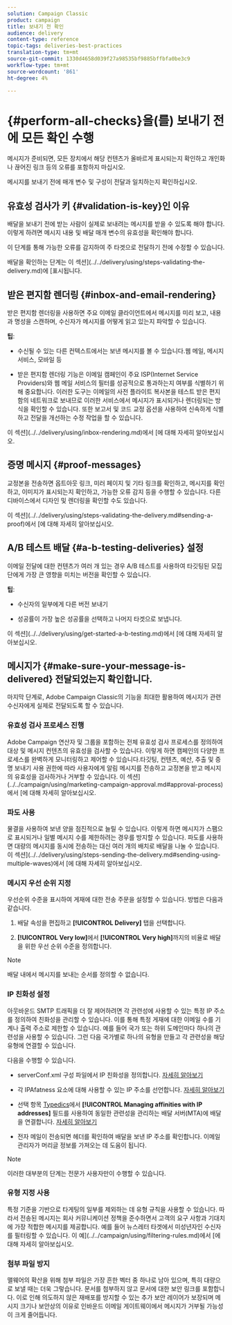 ```yaml
---
solution: Campaign Classic
product: campaign
title: 보내기 전 확인
audience: delivery
content-type: reference
topic-tags: deliveries-best-practices
translation-type: tm+mt
source-git-commit: 1330d4658d039f27a98535bf9885bffbfa0be3c9
workflow-type: tm+mt
source-wordcount: '861'
ht-degree: 4%

---
```



# {#perform-all-checks}을(를) 보내기 전에 모든 확인 수행

메시지가 준비되면, 모든 장치에서 해당 컨텐츠가 올바르게 표시되는지 확인하고 개인화나 끊어진 링크 등의 오류를 포함하지 마십시오.

메시지를 보내기 전에 매개 변수 및 구성이 전달과 일치하는지 확인하십시오.

## 유효성 검사가 키 {#validation-is-key}인 이유

배달을 보내기 전에 받는 사람이 실제로 보내려는 메시지를 받을 수 있도록 해야 합니다. 이렇게 하려면 메시지 내용 및 배달 매개 변수의 유효성을 확인해야 합니다.

이 단계를 통해 가능한 오류를 감지하여 주 타겟으로 전달하기 전에 수정할 수 있습니다.

배달을 확인하는 단계는 이 섹션](../../delivery/using/steps-validating-the-delivery.md)에 [표시됩니다.

## 받은 편지함 렌더링 {#inbox-and-email-rendering}

받은 편지함 렌더링을 사용하면 주요 이메일 클라이언트에서 메시지를 미리 보고, 내용과 명성을 스캔하며, 수신자가 메시지를 어떻게 읽고 있는지 파악할 수 있습니다.

**팁**:

* 수신될 수 있는 다른 컨텍스트에서는 보낸 메시지를 볼 수 있습니다.웹 메일, 메시지 서비스, 모바일 등

* 받은 편지함 렌더링 기능은 이메일 캠페인이 주요 ISP(Internet Service Providers)와 웹 메일 서비스의 필터를 성공적으로 통과하는지 여부를 식별하기 위해 중요합니다. 이러한 도구는 이메일의 사전 플라이트 복사본을 테스트 받은 편지함의 네트워크로 보내므로 이러한 서비스에서 메시지가 표시되거나 렌더링되는 방식을 확인할 수 있습니다. 또한 보고서 및 코드 교정 옵션을 사용하여 신속하게 식별하고 전달을 개선하는 수정 작업을 할 수 있습니다.

이 섹션](../../delivery/using/inbox-rendering.md)에서 [에 대해 자세히 알아보십시오.

## 증명 메시지 {#proof-messages}

교정본을 전송하면 옵트아웃 링크, 미러 페이지 및 기타 링크를 확인하고, 메시지를 확인하고, 이미지가 표시되는지 확인하고, 가능한 오류 감지 등을 수행할 수 있습니다. 다른 디바이스에서 디자인 및 렌더링을 확인할 수도 있습니다.

이 섹션](../../delivery/using/steps-validating-the-delivery.md#sending-a-proof)에서 [에 대해 자세히 알아보십시오.

## A/B 테스트 배달 {#a-b-testing-deliveries} 설정

이메일 전달에 대한 컨텐츠가 여러 개 있는 경우 A/B 테스트를 사용하여 타깃팅된 모집단에게 가장 큰 영향을 미치는 버전을 확인할 수 있습니다.

**팁**:

* 수신자의 일부에게 다른 버전 보내기

* 성공률이 가장 높은 성공률을 선택하고 나머지 타겟으로 보냅니다.

이 섹션](../../delivery/using/get-started-a-b-testing.md)에서 [에 대해 자세히 알아보십시오.

## 메시지가 {#make-sure-your-message-is-delivered} 전달되었는지 확인합니다.

마지막 단계로, Adobe Campaign Classic의 기능을 최대한 활용하여 메시지가 관련 수신자에게 실제로 전달되도록 할 수 있습니다.

### 유효성 검사 프로세스 진행

Adobe Campaign 연산자 및 그룹을 포함하는 전체 유효성 검사 프로세스를 정의하여 대상 및 메시지 컨텐츠의 유효성을 검사할 수 있습니다. 이렇게 하면 캠페인의 다양한 프로세스를 완벽하게 모니터링하고 제어할 수 있습니다.타깃팅, 컨텐츠, 예산, 추출 및 증명 보내기 사용 권한에 따라 사용자에게 알림 메시지를 전송하고 교정본을 받고 메시지의 유효성을 검사하거나 거부할 수 있습니다. 이 섹션](../../campaign/using/marketing-campaign-approval.md#approval-process)에서 [에 대해 자세히 알아보십시오.

### 파도 사용

물결을 사용하여 보낸 양을 점진적으로 늘릴 수 있습니다. 이렇게 하면 메시지가 스팸으로 표시되거나 일별 메시지 수를 제한하려는 경우를 방지할 수 있습니다. 파도를 사용하면 대량의 메시지를 동시에 전송하는 대신 여러 개의 배치로 배달을 나눌 수 있습니다. 이 섹션](../../delivery/using/steps-sending-the-delivery.md#sending-using-multiple-waves)에서 [에 대해 자세히 알아보십시오.

### 메시지 우선 순위 지정

우선순위 수준을 표시하여 게재에 대한 전송 주문을 설정할 수 있습니다. 방법은 다음과 같습니다.

1. 배달 속성을 편집하고 **[!UICONTROL Delivery]** 탭을 선택합니다.

1. **[!UICONTROL Very low]**&#x200B;에서 **[!UICONTROL Very high]**&#x200B;까지의 비율로 배달을 위한 우선 순위 수준을 정의합니다.

>[!NOTE]
>
>배달 내에서 메시지를 보내는 순서를 정의할 수 없습니다.

### IP 친화성 설정

아웃바운드 SMTP 트래픽을 더 잘 제어하려면 각 관련성에 사용할 수 있는 특정 IP 주소를 정의하여 친화성을 관리할 수 있습니다. 이를 통해 특정 게재에 대한 이메일 수를 기계나 출력 주소로 제한할 수 있습니다. 예를 들어 국가 또는 하위 도메인마다 하나의 관련성을 사용할 수 있습니다. 그런 다음 국가별로 하나의 유형을 만들고 각 관련성을 해당 유형에 연결할 수 있습니다.

다음을 수행할 수 있습니다.

* serverConf.xml 구성 파일에서 IP 친화성을 정의합니다. [자세히 알아보기](../../installation/using/configuring-campaign-server.md#managing-outbound-smtp-traffic-with-affinities)

* 각 IPAfatness 요소에 대해 사용할 수 있는 IP 주소를 선언합니다. [자세히 알아보기](../../installation/using/email-deliverability.md#list-of-ip-addresses-to-use)

* 선택 항목 [Typedics](../../campaign/using/about-campaign-typologies.md)에서 **[!UICONTROL Managing affinities with IP addresses]** 필드를 사용하여 동일한 관련성을 관리하는 배달 서버(MTA)에 배달을 연결합니다. [자세히 알아보기](../../campaign/using/applying-rules.md#control-outgoing-smtp-traffic)

* 전자 메일이 전송되면 헤더를 확인하여 배달을 보낸 IP 주소를 확인합니다. 이메일 관리자가 머리글 정보를 가져오는 데 도움이 됩니다.

>[!NOTE]
>
>이러한 대부분의 단계는 전문가 사용자만이 수행할 수 있습니다.

### 유형 지정 사용

특정 기준을 기반으로 타게팅의 일부를 제외하는 데 유형 규칙을 사용할 수 있습니다. 따라서 전송된 메시지는 회사 커뮤니케이션 정책을 준수하면서 고객의 요구 사항과 기대치에 가장 적합한 메시지를 제공합니다. 예를 들어 뉴스레터 타겟에서 미성년자인 수신자를 필터링할 수 있습니다. 이 예](../../campaign/using/filtering-rules.md)에서 [에 대해 자세히 알아보십시오.

### 첨부 파일 방지

맬웨어의 확산을 위해 첨부 파일은 가장 흔한 벡터 중 하나로 남아 있으며, 특히 대량으로 보낼 때는 더욱 그렇습니다. 문서를 첨부하지 않고 문서에 대한 보안 링크를 포함합니다. 이로 인해 의도하지 않은 재배포를 방지할 수 있는 추가 보안 레이어가 보장되며 메시지 크기나 보안상의 이유로 인바운드 이메일 게이트웨이에서 메시지가 거부될 가능성이 크게 줄어듭니다.
